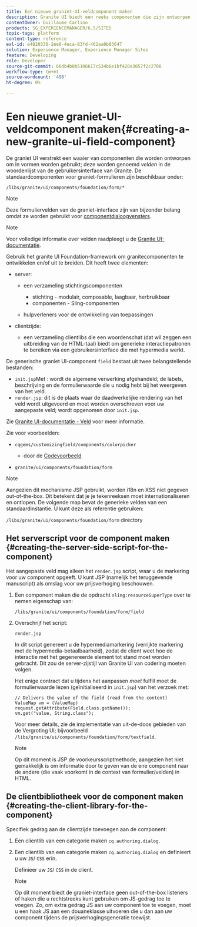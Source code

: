 ```yaml
---
title: Een nieuwe graniet-UI-veldcomponent maken
description: Granite UI biedt een reeks componenten die zijn ontworpen voor gebruik in formulieren, velden genaamd.
contentOwner: Guillaume Carlino
products: SG_EXPERIENCEMANAGER/6.5/SITES
topic-tags: platform
content-type: reference
exl-id: e4820330-2ee6-4eca-83fd-462aa0b83647
solution: Experience Manager, Experience Manager Sites
feature: Developing
role: Developer
source-git-commit: 66db4b0b5106617c534b6e1bf428a3057f2c2708
workflow-type: tm+mt
source-wordcount: '498'
ht-degree: 0%

---
```


# Een nieuwe graniet-UI-veldcomponent maken{#creating-a-new-granite-ui-field-component}

De graniet UI verstrekt een waaier van componenten die worden ontworpen om in vormen worden gebruikt; deze worden genoemd *velden* in de woordenlijst van de gebruikersinterface van Granite. De standaardcomponenten voor graniet-formulieren zijn beschikbaar onder:

`/libs/granite/ui/components/foundation/form/*`

>[!NOTE]
>
>Deze formuliervelden van de graniet-interface zijn van bijzonder belang omdat ze worden gebruikt voor [componentdialoogvensters](/help/sites-developing/developing-components.md).

>[!NOTE]
>
>Voor volledige informatie over velden raadpleegt u de [Granite UI-documentatie](https://developer.adobe.com/experience-manager/reference-materials/6-5/granite-ui/api/jcr_root/libs/granite/ui/index.html).

Gebruik het granite UI Foundation-framework om granitecomponenten te ontwikkelen en/of uit te breiden. Dit heeft twee elementen:

* server:

   * een verzameling stichtingscomponenten

      * stichting - modulair, composable, laagbaar, herbruikbaar
      * componenten - Sling-componenten

   * hulpverleners voor de ontwikkeling van toepassingen

* clientzijde:

   * een verzameling clientlibs die een woordenschat (dat wil zeggen een uitbreiding van de HTML-taal) biedt om generieke interactiepatronen te bereiken via een gebruikersinterface die met hypermedia werkt.

De generische graniet UI-component `field` bestaat uit twee belangstellende bestanden:

* `init.jsp`Met : wordt de algemene verwerking afgehandeld; de labels, beschrijving en de formulierwaarde die u nodig hebt bij het weergeven van het veld.
* `render.jsp`: dit is de plaats waar de daadwerkelijke rendering van het veld wordt uitgevoerd en moet worden overschreven voor uw aangepaste veld; wordt opgenomen door `init.jsp`.

Zie [Granite UI-documentatie - Veld](https://developer.adobe.com/experience-manager/reference-materials/6-5/granite-ui/api/jcr_root/libs/granite/ui/components/foundation/form/field/index.html) voor meer informatie.

Zie voor voorbeelden:

* `cqgems/customizingfield/components/colorpicker`

   * door de [Codevoorbeeld](/help/sites-developing/developing-components-samples.md#code-sample-how-to-customize-dialog-fields)

* `granite/ui/components/foundation/form`

>[!NOTE]
>
>Aangezien dit mechanisme JSP gebruikt, worden i18n en XSS niet gegeven out-of-the-box. Dit betekent dat je je tekenreeksen moet internationaliseren en ontlopen. De volgende map bevat de generieke velden van een standaardinstantie. U kunt deze als referentie gebruiken:
>
>`/libs/granite/ui/components/foundation/form` directory

## Het serverscript voor de component maken {#creating-the-server-side-script-for-the-component}

Het aangepaste veld mag alleen het `render.jsp` script, waar u de markering voor uw component opgeeft. U kunt JSP (namelijk het teruggevende manuscript) als omslag voor uw prijsverhoging beschouwen.

1. Een component maken die de opdracht `sling:resourceSuperType` over te nemen eigenschap van:

   `/libs/granite/ui/components/foundation/form/field`

1. Overschrijf het script:

   `render.jsp`

   In dit script genereert u de hypermediamarkering (verrijkte markering met de hypermedia-betaalbaarheid), zodat de client weet hoe de interactie met het gegenereerde element tot stand moet worden gebracht. Dit zou de server-zijstijl van Granite UI van codering moeten volgen.

   Het enige contract dat u tijdens het aanpassen *moet* fulfill moet de formulierwaarde lezen (geïnitialiseerd in `init.jsp`) van het verzoek met:

   ```
   // Delivers the value of the field (read from the content)
   ValueMap vm = (ValueMap) request.getAttribute(Field.class.getName());
   vm.get("value, String.class");
   ```

   Voor meer details, zie de implementatie van uit-de-doos gebieden van de Vergroting UI; bijvoorbeeld `/libs/granite/ui/components/foundation/form/textfield`.

   >[!NOTE]
   >
   >Op dit moment is JSP de voorkeursscriptmethode, aangezien het niet gemakkelijk is om informatie door te geven van de ene component naar de andere (die vaak voorkomt in de context van formulier/velden) in HTML.

## De clientbibliotheek voor de component maken {#creating-the-client-library-for-the-component}

Specifiek gedrag aan de clientzijde toevoegen aan de component:

1. Een clientlib van een categorie maken `cq.authoring.dialog`.
1. Een clientlib van een categorie maken `cq.authoring.dialog` en definieert u uw `JS`/ `CSS` erin.

   Definieer uw `JS`/ `CSS` in de client.

   >[!NOTE]
   >
   >Op dit moment biedt de graniet-interface geen out-of-the-box listeners of haken die u rechtstreeks kunt gebruiken om JS-gedrag toe te voegen. Zo, om extra gedrag JS aan uw component toe te voegen, moet u een haak JS aan een douaneklasse uitvoeren die u dan aan uw component tijdens de prijsverhogingsgeneratie toewijst.
